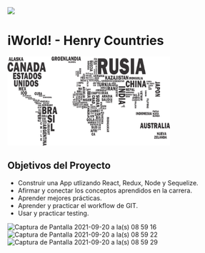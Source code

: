 <p align='left'>
    <img src='https://static.wixstatic.com/media/85087f_0d84cbeaeb824fca8f7ff18d7c9eaafd~mv2.png/v1/fill/w_160,h_30,al_c,q_85,usm_0.66_1.00_0.01/Logo_completo_Color_1PNG.webp' </img>
</p>

# iWorld! - Henry Countries

<p align="left">
  <img height="200" src="./countries.png" />
</p>

## Objetivos del Proyecto

- Construir una App utlizando React, Redux, Node y Sequelize.
- Afirmar y conectar los conceptos aprendidos en la carrera.
- Aprender mejores prácticas.
- Aprender y practicar el workflow de GIT.
- Usar y practicar testing.




![Captura de Pantalla 2021-09-20 a la(s) 08 59 16](https://user-images.githubusercontent.com/82683684/133998607-75552852-73f1-4633-80db-4a30d23ec06d.png)
![Captura de Pantalla 2021-09-20 a la(s) 08 59 22](https://user-images.githubusercontent.com/82683684/133998621-64d170ec-042f-431d-a01f-e75c756eb925.png)
![Captura de Pantalla 2021-09-20 a la(s) 08 59 29](https://user-images.githubusercontent.com/82683684/133998631-7eb78118-dae1-4c68-917a-553a29658462.png)
